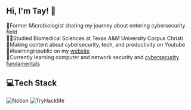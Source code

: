 ## Hi, I'm Tay! 👋

🔬Former Microbiologist sharing my journey about entering cybersecurity field   
👩‍🎓Studied Biomedical Sciences at Texas A&M University Corpus Christi  
🎨Making content about cybersecurity, tech, and productivity on Youtube  
🖤#learninginpublic on my [website](https://bufferheartsecurity.com)   
💭Currently learning computer and network security and [cybersecurity fundamentals](https://tryhackme.com)  

## 💻Tech Stack
![Notion](https://img.shields.io/badge/Notion-000000?style=for-the-badge&logo=notion&logoColor=white)
![TryHackMe](https://img.shields.io/badge/TryHackMe-212C42?style=for-the-badge&logo=tryhackme&logoColor=white)
